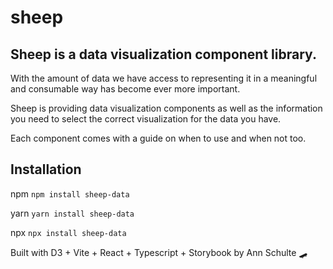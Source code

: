 # sheep
## Sheep is a data visualization component library.

With the amount of data we have access to representing it in a meaningful and consumable way has become ever more important.

Sheep is providing data visualization components as well as the information you need to select the correct visualization for the data you have.

Each component comes with a guide on when to use and when not too. 

## Installation
npm
`npm install sheep-data`

yarn
`yarn install sheep-data`

npx
`npx install sheep-data`


Built with D3 + Vite + React + Typescript + Storybook by Ann Schulte 🛹
